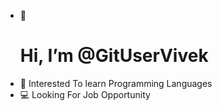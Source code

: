 - 👋 <h1>Hi, I’m @GitUserVivek</h1>
- 👀 Interested To learn Programming Languages 
- 💻 Looking For Job Opportunity
